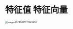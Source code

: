 # 特征值 特征向量

<img src="https://cvp.oss-cn-shanghai.aliyuncs.com/picgo/202403102213078.png" alt="image-20240310221343924" style="zoom:50%;" />
